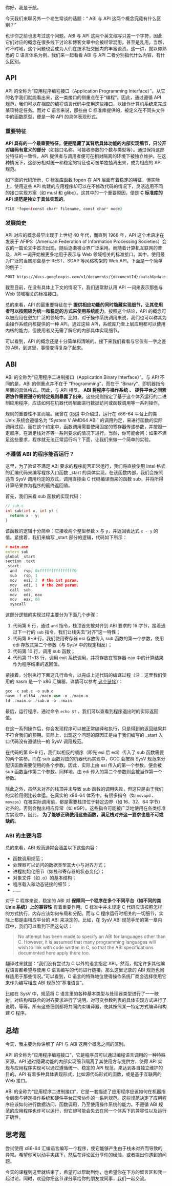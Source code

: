 你好，我是于航。

今天我们来聊另外一个老生常谈的话题：“ ABI 与 API 这两个概念究竟有什么区别？”

也许你之前也思考过这个问题。ABI 与 API 这两个英文缩写只差一个字符，因此它们对应的概念在很多线下讨论和博客文章中会被经常混用，甚至是乱用。当然，时不时地，这个问题也会成为人们在技术社交圈内的丰富谈资。这一讲，就以你熟悉的 C 语言体系为例，我们来一起看看 ABI 与 API 二者分别指代什么内容，有什么区别。

## **API**

API 的全称为“应用程序编程接口（Application Programming Interface）”。从它的名字我们就能看出来，这一类接口的侧重点在于“编程”。因此，通过遵循 API 规范，我们可以在相应的编程语言代码中使用这些接口，以操作计算机系统来完成某项特定任务。而对 C 语言来说，那些由 C 标准库提供的，被定义在不同头文件中的函数原型，便是一种 API 的具体表现形式。

### 重要特征

**API 具有的一个最重要特征，便是隐藏了其背后具体功能的内部实现细节，只公开对编码有意义的部分**（如接口名称、可接收参数的个数与类型等）。通过保持这部分特征的一致性，API 提供者与调用者便可在相对隔离的环境下被独立维护。在这种情况下，这部分相对统一和稳定的特征也可被单独抽离出来，成为相应的 API 规范。

如下面的代码所示，C 标准库函数 fopen 在 API 层面有着稳定的特征，但实际上，使用这些 API 构建的应用程序却可以在不修改代码的情况下，灵活选用不同的接口实现方案（如 musl 和 glibc）。这其中的一个重要原因，便是 **C 标准库的 API 规范是独立于具体实现的**。

```bash
FILE *fopen(const char* filename, const char* mode)

```

### 发展简史

API 对应的概念最早出现于上世纪 40 年代，而直到 1968 年，API 这个术语才在发表于 AFIPS（American Federation of Information Processing Societies）会议的一篇论文中首次出现，随后逐渐被业界广泛采用。而随着计算机互联网的普及，API 一词开始被更多地用于表示与 Web 领域相关的标准接口。其中，使用最为广泛的当属那些基于 REST、SOAP 等风格构架的 Web API。下面是一个简单的例子：

```bash
POST https://docs.googleapis.com/v1/documents/{documentId}:batchUpdate

```

截至目前，在没有具体上下文的情况下，我们通常默认用 API 一词来表示那些与 Web 领域相关的标准接口。

总的来看，API 的最重要特征在于 **提供相应功能的同时隐藏实现细节，让其使用者可以按照较为统一和稳定的方式来使用系统能力**。按照这个结论，API 的概念可以被应用在更加广泛的领域中。比如，对于操作系统调用来说，我们也可以称其为由操作系统内核提供的一种 API。通过这些 API，系统库乃至上层应用都可以使用内核的能力，但使用者又无需了解它的内部具体实现细节。

可以看到，API 的概念还是十分简单和清晰的。接下来我们看看与它仅有一字之差的 ABI，到这里，事情变得复杂了起来。

## **ABI**

ABI 的全称为“应用程序二进制接口（Application Binary Interface）”。与 API 不同的是，ABI 的侧重点并不在于 “Programming”，而在于 “Binary”，即机器指令层面的具体格式。因此，与 API 相反， **ABI 将程序与操作系统** **、** **硬件平台之间紧密协作需要遵守的特定规则暴露了出来**。这些规则指定了基于这个体系运行的二进制应用程序，应该如何在机器代码层面进行数据访问或函数调用等一系列操作。

规则的重要性不言而喻。我曾在 [05讲](https://time.geekbang.org/column/article/468171) 中介绍过，运行在 x86-64 平台上的类 Unix 系统会遵循名为 “System V AMD64 ABI” 的调用约定，来进行函数的实际调用过程。而在这个约定中，函数调用需要使用固定的寄存器传递参数，并按照一定顺序，在满足栈对齐等一系列要求的情况下进行。当然，你可能会问：如果不满足这些要求，程序就无法正常运行吗？下面，让我们来做一个简单的实验。

### 不遵循 ABI 的程序能否运行？

这里，为了验证不满足 ABI 要求的程序能否正常运行，我们将直接使用 Intel 格式的汇编代码来编写程序入口函数 \_start 的具体实现。在该函数内部，我们会按照违背 SysV 调用约定的方式，调用直接由 C 代码编译而来的函数 sub，并将所得计算结果作为程序的最终返回值。

首先，我们来看 sub 函数的实现代码：

```c++
// sub.c
int sub(int x, int y) {
  return x - y;
}

```

该函数的逻辑十分简单：它接收两个整型参数 x 与 y，并返回表达式 `x - y` 的值。紧接着，我们来编写 \_start 部分的逻辑，代码如下所示：

```c++
# main.asm
extern sub
global _start
section .text
_start:
  and   rsp, 0xfffffffffffffff0
  sub   rsp, 1
  mov   esi, 2  # the 1st param.
  mov   edi, 1  # the 2nd param.
  call  sub
  mov   edi, eax
  mov   eax, 60
  syscall

```

这部分逻辑的实现过程主要分为下面几个步骤：

1. 代码第 6 行，通过 `and` 指令，栈顶首先被对齐到 ABI 要求的 16 字节，接着通过下一行的 `sub` 指令，我们让栈失去“对齐”这一特性；
2. 代码第 8~9 行，我们使用寄存器 esi 存放传入 sub 函数的第一个参数，使用 edi 存放其第二个参数（与 SysV 中的规定相反）；
3. 代码第 10 行，调用 sub 函数；
4. 代码第 11~13 行，调用 exit 系统调用，并将存放在寄存器 eax 中的计算结果作为程序结束的返回值。

紧接着，分别执行下面这几行命令，以完成上述代码的编译过程（注：这里我们使用的 nasm 是一个 x86 汇编器，详情可以参考 [这个链接](https://www.nasm.us)）：

```c++
gcc -c sub.c -o sub.o
nasm -f elf64 ./main.asm -o ./main.o
ld ./main.o ./sub.o -o ./main

```

最后，运行程序，通过命令 `echo $?` ，我们可以查看到程序退出时的实际返回值。

在这一系列操作后，你会发现程序可以被正常编译和执行，只是得到的返回结果并不符合我们的预期。实际上，出现这个问题的原因正是由于我们编写的 \_start 入口代码没有遵循统一的 SysV 调用规范。

在代码的第 8~9 行，我们以相反的顺序（即先 esi 后 edi）传入了 sub 函数需要的两个实参。而在 sub 函数对应的机器代码实现中，GCC 会按照 SysV 规范来分配该函数需要使用的各个参数。因此，实际上由 esi 传入的第一个参数，便会被 sub 函数当作第二个参数。同样地，由 edi 传入的第二个参数则会被当作第一个参数。

除此之外，虽然未对齐的栈顶并未导致 sub 函数的调用失败，但这只是由于我们的实验用例比较幸运。在真实的 x86-64 体系中，有很多指令（如 `movapd` 、 `movaps`）在被实际调用前，都是需要栈顶位于特定边界（如 16、32、64 字节）对齐的，否则会抛出相应异常（如 #GP）。这些指令可能被广泛地使用在各类标准库实现中，因此， **为了能够正确使用这些函数，满足栈对齐这一要求也是不可或缺的**。

### ABI 的主要内容

总的来看，ABI 规范通常会涵盖以下这些内容：

- 函数调用规范；
- 处理器可以访问的数据类型其大小与对齐方式；
- 进程初始化细节（如栈和寄存器的状态变化）；
- 对象文件（如 .o）的基本结构；
- 程序载入和动态链接的细节；
- ……

对于 C 程序来说，稳定的 ABI 对 **保障同一个程序在多个不同平台（如不同的类 Unix 系统）上的兼容性** 有着重要作用。C 标准中并未规定 C 代码应该按照怎样的方式执行，内存应该如何布局和分配。而与 C 程序运行时相关的一切细节，实际上都是由相应平台的 ABI 来决定的。比如，在 SysV ABI 规范手册的第一章内容中，我们可以看到下面这句话：

> No attempt has been made to specify an ABI for languages other than C. However, it is assumed that many programming languages will wish to link with code written in C, so that the ABI specifications documented here apply there too.

翻译过来就是：“我们没有尝试为 C 以外的语言指定 ABI。然而，假定许多其他编程语言都希望与使用 C 语言编写的代码进行链接，那么这里记录的 ABI 规范也同样适用于那些情况。”可以看到，C 语言的特殊地位使得操作系统厂商会选择使用它来作为编写相应 ABI 规范的“基准语言”。

比如在 SysV 中，规范将 C 语言里的各种基本类型与处理器类型进行了一一映射，对结构和联合的对齐要求进行了说明，对可变参数列表的具体实现方式进行了说明，等等。所有这些细则都将共同约束编译器，使其按照某一特定方式编译和构建 C 程序。

## 总结

今天，我主要为你讲解了 API 与 ABI 这两个概念之间的区别。

API 的全称为“应用程序编程接口”，它是程序员可以通过编程语言调用的一种特殊资源。API 通过隐藏功能的内部实现细节隔离了其使用方与提供方，使得 API 实现与应用程序实现可以通过遵循统一、稳定的 API 规范，来达到各自独立维护的目的。API 有着多种具体表现形式，比如源代码形式的函数，或是基于互联网的 Web 接口。

ABI 的全称为“应用程序二进制接口”，它是一套描述了应用程序应该如何在机器指令层面与特定操作系统和硬件平台正常协作的一系列规范。这些规范决定了应用程序应该如何进行数据访问、函数调用，乃至使用操作系统的能力。不遵循 ABI 规范的应用程序也许可以运行，但它却可能会失去在同一个体系下的兼容性以及运行正确性。

## 思考题

尝试使用 x86-64 汇编语言编写一个程序，使它能够产生由于栈未对齐而导致的异常。希望你可以动手实践下，然后在评论区分享你的经验，或者提出你遇到的问题。

今天的课程到这里就结束了，希望可以帮助到你，也希望你在下方的留言区和我一起讨论。同时，欢迎你把这节课分享给你的朋友或同事，我们一起交流。